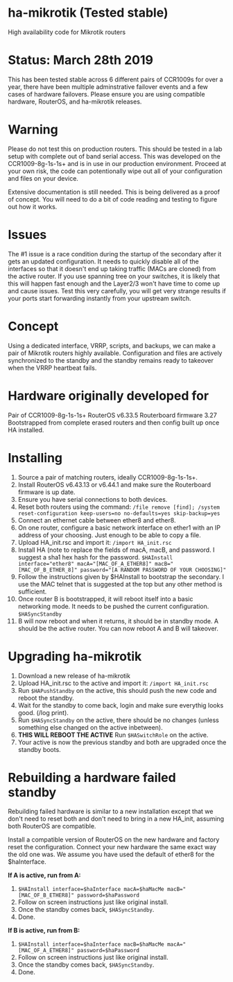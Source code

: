 # ha-mikrotik (Tested stable)
High availability code for Mikrotik routers

# Status: March 28th 2019
This has been tested stable across 6 different pairs of CCR1009s for over a year, there have been multiple adminstrative failover events and a few cases of hardware failovers. Please ensure you are using compatible hardware, RouterOS, and ha-mikrotik releases.

# Warning
Please do not test this on production routers. This should be tested in a lab setup with complete out of band serial access.
This was developed on the CCR1009-8g-1s-1s+ and is in use in our production environment. Proceed at your own risk, the code can potentionally wipe out 
all of your configuration and files on your device.

Extensive documentation is still needed. This is being delivered as a proof of concept.
You will need to do a bit of code reading and testing to figure out how it works.

# Issues
The #1 issue is a race condition during the startup of the secondary after it gets an updated configuration. It needs to quickly disable all of the interfaces
so that it doesn't end up taking traffic (MACs are cloned) from the active router. If you use spanning tree on your switches, it is likely that this
will happen fast enough and the Layer2/3 won't have time to come up and cause issues. Test this very carefully, you will get very strange results if your ports
start forwarding instantly from your upstream switch.

# Concept
Using a dedicated interface, VRRP, scripts, and backups, we can make a pair of Mikrotik routers highly available.
Configuration and files are actively synchronized to the standby and the standby remains ready to takeover when the VRRP heartbeat fails.

# Hardware originally developed for
Pair of CCR1009-8g-1s-1s+
RouterOS v6.33.5
Routerboard firmware 3.27
Bootstrapped from complete erased routers and then config built up once HA installed.

# Installing
1. Source a pair of matching routers, ideally CCR1009-8g-1s-1s+.
2. Install RouterOS v6.43.13 or v6.44.1 and make sure the Routerboard firmware is up date.
3. Ensure you have serial connections to both devices.
4. Reset both routers using the command:
`/file remove [find]; /system reset-configuration keep-users=no no-defaults=yes skip-backup=yes`
5. Connect an ethernet cable between ether8 and ether8.
6. On one router, configure a basic network interface on ether1 with an IP address of your choosing. Just enough to be able to copy a file.
7. Upload HA_init.rsc and import it:
`/import HA_init.rsc`
8. Install HA (note to replace the fields of macA, macB, and password. I suggest a sha1 hex hash for the password.
`$HAInstall interface="ether8" macA="[MAC_OF_A_ETHER8]" macB="[MAC_OF_B_ETHER_8]" password="[A RANDOM PASSWORD OF YOUR CHOOSING]"`
9. Follow the instructions given by $HAInstall to bootstrap the secondary. I use the MAC telnet that is suggested at the top but any other method is sufficient.
10. Once router B is bootstrapped, it will reboot itself into a basic networking mode. It needs to be pushed the current configuration.
`$HASyncStandby`
11. B will now reboot and when it returns, it should be in standby mode. A should be the active router. You can now reboot A and B will takeover.

# Upgrading ha-mikrotik
1. Download a new release of ha-mikrotik
2. Upload HA_init.rsc to the active and import it:
`/import HA_init.rsc`
3. Run `$HAPushStandby` on the active, this should push the new code and reboot the standby.
4. Wait for the standby to come back, login and make sure everythig looks good. (/log print).
5. Run `$HASyncStandby` on the active, there should be no changes (unless something else changed on the active inbetween).
6. **THIS WILL REBOOT THE ACTIVE** Run `$HASwitchRole` on the active.
7. Your active is now the previous standby and both are upgraded once the standby boots.

# Rebuilding a hardware failed standby
Rebuilding failed hardware is similar to a new installation except that we don't need to reset both and don't need to bring in a new HA_init, assuming both RouterOS are compatible.

Install a compatible version of RouterOS on the new hardware and factory reset the configuration. Connect your new hardware the same exact way the old one was. We assume you have used the default of ether8 for the $haInterface.

**If A is active, run from A:**
1. `$HAInstall interface=$haInterface macA=$haMacMe macB="[MAC_OF_B_ETHER8]" password=$haPassword`
2. Follow on screen instructions just like original install.
3. Once the standby comes back, `$HASyncStandby`.
4. Done.

**If B is active, run from B:**
1. `$HAInstall interface=$haInterface macB=$haMacMe macA="[MAC_OF_A_ETHER8]" password=$haPassword`
2. Follow on screen instructions just like original install.
3. Once the standby comes back, `$HASyncStandby`.
4. Done.
